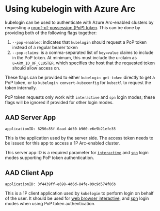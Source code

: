# Using kubelogin with Azure Arc

kubelogin can be used to authenticate with Azure Arc-enabled clusters by requesting a [proof-of-possession (PoP) token](https://learn.microsoft.com/en-us/entra/msal/dotnet/advanced/proof-of-possession-tokens). This can be done by providing both of the following flags together:

1. `--pop-enabled`: indicates that `kubelogin` should request a PoP token instead of a regular bearer token
2. `--pop-claims`: is a comma-separated list of `key=value` claims to include in the PoP token. At minimum, this must include the u-claim as `u=ARM_ID_OF_CLUSTER`, which specifies the host that the requested token should allow access on.

These flags can be provided to either `kubelogin get-token` directly to get a PoP token, or to `kubelogin convert-kubeconfig` for `kubectl` to request the token internally. 

PoP token requests only work with `interactive` and `spn` login modes; these flags will be ignored if provided for other login modes.

## AAD Server App

```
applicationID: 6256c85f-0aad-4d50-b960-e6e9b21efe35
```

This is the application used by the server side. The access token needs to be issued for this app to access a 1P Arc-enabled cluster.

This server app ID is a required parameter for [`interactive`](./login-modes/interactive.md) and [`spn`](./login-modes/sp.md) login modes supporting PoP token authentication.

## AAD Client App

```
applicationID: 3f4439ff-e698-4d6d-84fe-09c9d574f06b
```

This is a 1P client application used by `kubelogin` to perform login on behalf of the user. It should be used for [web browser interactive](./login-modes/interactive.md), and [spn](./login-modes/sp.md) login modes when using PoP token authentication.
